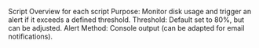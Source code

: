 Script Overview for each script
Purpose: Monitor disk usage and trigger an alert if it exceeds a defined threshold.
Threshold: Default set to 80%, but can be adjusted.
Alert Method: Console output (can be adapted for email notifications).
